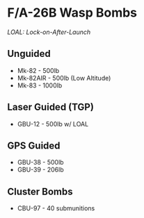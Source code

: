 # F/A-26B Wasp Bombs

_LOAL: Lock-on-After-Launch_

## **Unguided**

- Mk-82 - 500lb
- Mk-82AIR - 500lb (Low Altitude)
- Mk-83 - 1000lb

## **Laser Guided (TGP)**

- GBU-12 - 500lb w/ LOAL

## **GPS Guided**

- GBU-38 - 500lb
- GBU-39 - 206lb

## **Cluster Bombs**

- CBU-97 - 40 submunitions
